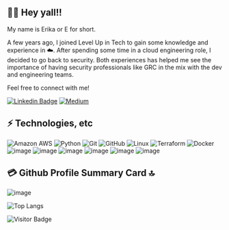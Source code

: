 ## 💅🏽 Hey yall!! 

My name is Erika or E for short. 

A few years ago, I joined Level Up in Tech to gain some knowledge and experience in ☁️. After spending some time in a cloud engineering role, I decided to go back to security. Both experiences has helped me see the importance of having security professionals like GRC in the mix with the dev and engineering teams.

Feel free to connect with me!

[![Linkedin Badge](https://img.shields.io/badge/-Erika-blue?style=flat-square&logo=Linkedin&logoColor=white&link=https://www.linkedin.com/in/erika-m-anderson-cism-cap)](https://www.linkedin.com/in/erika-m-anderson-cism-cap)
[![Medium](https://img.shields.io/badge/Medium-12100E?style=for-the-badge&logo=medium&logoColor=white&link=https://medium.com/@Tech_E)](https://medium.com/@Tech_E)

##
## ⚡ Technologies, etc
![Amazon AWS](https://img.shields.io/badge/Amazon%20AWS-232F3E?style=flat-square&logo=amazon-aws)
![Python](https://img.shields.io/badge/-Python-black?style=flat-square&logo=Python)
![Git](https://img.shields.io/badge/-Git-black?style=flat-square&logo=git)
![GitHub](https://img.shields.io/badge/-GitHub-181717?style=flat-square&logo=github)
![Linux](https://img.shields.io/badge/Linux-FCC624?style=for-the-badge&logo=linux&logoColor=black)
![Terraform](https://img.shields.io/badge/terraform-%235835CC.svg?style=for-the-badge&logo=terraform&logoColor=white)
![Docker](https://img.shields.io/badge/docker-%230db7ed.svg?style=for-the-badge&logo=docker&logoColor=white)![image](https://img.shields.io/badge/Microsoft_SharePoint-0078D4?style=for-the-badge&logo=microsoft-sharepoint&logoColor=white)
![image](https://img.shields.io/badge/Miro-050038?style=for-the-badge&logo=Miro&logoColor=white)
![image](https://img.shields.io/badge/Notion-000000?style=for-the-badge&logo=notion&logoColor=white)
![image](https://img.shields.io/badge/Trello-0052CC?style=for-the-badge&logo=trello&logoColor=white)
![image](https://img.shields.io/badge/Jira-0052CC?style=for-the-badge&logo=Jira&logoColor=white)
![image](https://img.shields.io/badge/Microsoft_Excel-217346?style=for-the-badge&logo=microsoft-excel&logoColor=white)

## 💳 Github Profile Summary Card 🔝

![image](https://github-profile-summary-cards.vercel.app/api/cards/profile-details?username=Tech-E22&theme=vue)

![Top Langs](https://github-readme-stats.vercel.app/api/top-langs/?username=Tech-E22&hide=TeX&layout=compact)

![Visitor Badge](https://visitor-badge.laobi.icu/badge?page_id=Tech-E22)
